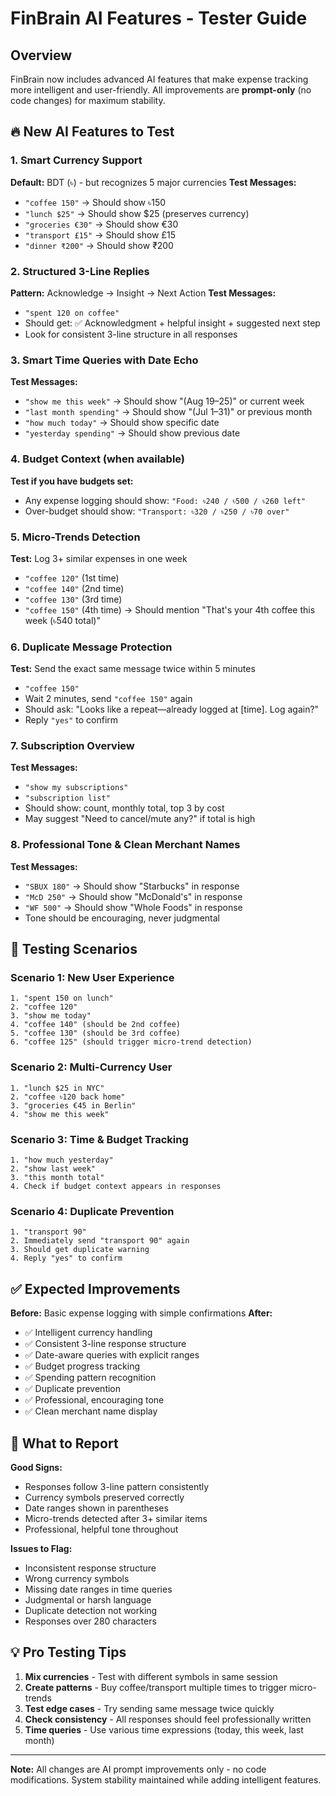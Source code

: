 # FinBrain AI Features - Tester Guide

## Overview
FinBrain now includes advanced AI features that make expense tracking more intelligent and user-friendly. All improvements are **prompt-only** (no code changes) for maximum stability.

## 🔥 New AI Features to Test

### 1. **Smart Currency Support**
**Default:** BDT (৳) - but recognizes 5 major currencies
**Test Messages:**
- `"coffee 150"` → Should show ৳150 
- `"lunch $25"` → Should show $25 (preserves currency)
- `"groceries €30"` → Should show €30
- `"transport £15"` → Should show £15
- `"dinner ₹200"` → Should show ₹200

### 2. **Structured 3-Line Replies** 
**Pattern:** Acknowledge → Insight → Next Action
**Test Messages:**
- `"spent 120 on coffee"` 
- Should get: ✅ Acknowledgment + helpful insight + suggested next step
- Look for consistent 3-line structure in all responses

### 3. **Smart Time Queries with Date Echo**
**Test Messages:**
- `"show me this week"` → Should show "(Aug 19–25)" or current week
- `"last month spending"` → Should show "(Jul 1–31)" or previous month  
- `"how much today"` → Should show specific date
- `"yesterday spending"` → Should show previous date

### 4. **Budget Context (when available)**
**Test if you have budgets set:**
- Any expense logging should show: `"Food: ৳240 / ৳500 / ৳260 left"`
- Over-budget should show: `"Transport: ৳320 / ৳250 / ৳70 over"`

### 5. **Micro-Trends Detection**
**Test:** Log 3+ similar expenses in one week
- `"coffee 120"` (1st time)
- `"coffee 140"` (2nd time) 
- `"coffee 130"` (3rd time)
- `"coffee 150"` (4th time) → Should mention "That's your 4th coffee this week (৳540 total)"

### 6. **Duplicate Message Protection**
**Test:** Send the exact same message twice within 5 minutes
- `"coffee 150"`
- Wait 2 minutes, send `"coffee 150"` again
- Should ask: "Looks like a repeat—already logged at [time]. Log again?"
- Reply `"yes"` to confirm

### 7. **Subscription Overview**
**Test Messages:**
- `"show my subscriptions"`
- `"subscription list"`  
- Should show: count, monthly total, top 3 by cost
- May suggest "Need to cancel/mute any?" if total is high

### 8. **Professional Tone & Clean Merchant Names**
**Test Messages:**
- `"SBUX 180"` → Should show "Starbucks" in response
- `"McD 250"` → Should show "McDonald's" in response
- `"WF 500"` → Should show "Whole Foods" in response
- Tone should be encouraging, never judgmental

## 🎯 Testing Scenarios

### **Scenario 1: New User Experience**
```
1. "spent 150 on lunch"
2. "coffee 120"  
3. "show me today"
4. "coffee 140" (should be 2nd coffee)
5. "coffee 130" (should be 3rd coffee)
6. "coffee 125" (should trigger micro-trend detection)
```

### **Scenario 2: Multi-Currency User**
```
1. "lunch $25 in NYC"
2. "coffee ৳120 back home"
3. "groceries €45 in Berlin"
4. "show me this week"
```

### **Scenario 3: Time & Budget Tracking**
```
1. "how much yesterday"
2. "show last week"
3. "this month total"  
4. Check if budget context appears in responses
```

### **Scenario 4: Duplicate Prevention**
```
1. "transport 90"
2. Immediately send "transport 90" again
3. Should get duplicate warning
4. Reply "yes" to confirm
```

## ✅ Expected Improvements

**Before:** Basic expense logging with simple confirmations
**After:** 
- ✅ Intelligent currency handling
- ✅ Consistent 3-line response structure  
- ✅ Date-aware queries with explicit ranges
- ✅ Budget progress tracking
- ✅ Spending pattern recognition
- ✅ Duplicate prevention
- ✅ Professional, encouraging tone
- ✅ Clean merchant name display

## 🚨 What to Report

**Good Signs:**
- Responses follow 3-line pattern consistently
- Currency symbols preserved correctly  
- Date ranges shown in parentheses
- Micro-trends detected after 3+ similar items
- Professional, helpful tone throughout

**Issues to Flag:**
- Inconsistent response structure
- Wrong currency symbols
- Missing date ranges in time queries  
- Judgmental or harsh language
- Duplicate detection not working
- Responses over 280 characters

## 💡 Pro Testing Tips

1. **Mix currencies** - Test with different symbols in same session
2. **Create patterns** - Buy coffee/transport multiple times to trigger micro-trends
3. **Test edge cases** - Try sending same message twice quickly
4. **Check consistency** - All responses should feel professionally written
5. **Time queries** - Use various time expressions (today, this week, last month)

---
**Note:** All changes are AI prompt improvements only - no code modifications. System stability maintained while adding intelligent features.
